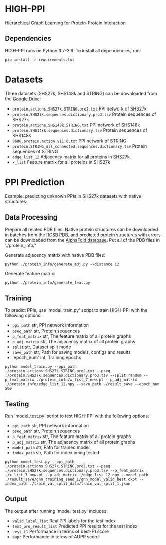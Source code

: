 # HIGH-PPI
Hierarchical Graph Learning for Protein-Protein Interaction
## Dependencies
HIGH-PPI runs on Python 3.7-3.9. To install all dependencies, run:
```
pip install -r requirements.txt
```
# Datasets
Three datasets (SHS27k, SHS148k and STRING) can be downloaded from the [Google Drive](https://drive.google.com/drive/folders/1Yb-fdWJ5vTe0ePAGNfrUluzO9tz1lHIF?usp=sharing):
* `protein.actions.SHS27k.STRING.pro2.txt`             PPI network of SHS27k
* `protein.SHS27k.sequences.dictionary.pro3.tsv`      Protein sequences of SHS27k
* `protein.actions.SHS148k.STRING.txt`             PPI network of SHS148k
* `protein.SHS148k.sequences.dictionary.tsv`         Protein sequences of SHS148k
* `9606.protein.action.v11.0.txt`         PPI network of STRING
* `protein.STRING_all_connected.sequences.dictionary.tsv`             Protein sequences of STRING
* `edge_list_12`             Adjacency matrix for all proteins in SHS27k
* `x_list`             Feature matrix for all proteins in SHS27k

# PPI Prediction

Example: predicting unknown PPIs in SHS27k datasets with native structures:
## Data Processing
Prepare all related PDB files. Native protein structures can be downloaded in batches from the [RCSB PDB](https://www.rcsb.org/downloads), and predicted protein structures with errors can be downloaded from the [AlphaFold database](https://alphafold.ebi.ac.uk/). Put all of the PDB files in './protein_info/'

Generate adjacency matrix with native PDB files:
```
python ./protein_info/generate_adj.py --distance 12
```
Generate feature matrix:
```
python ./protein_info/generate_feat.py
```
## Training
To predict PPIs, use 'model_train.py' script to train HIGH-PPI with the following options:
* `ppi_path`             str, PPI network information
* `pseq_path`             str, Protein sequences
* `p_feat_matrix`       str, The feature matrix of all protein graphs
* `p_adj_matrix`       str, The adjacency matrix of all protein graphs
* `split`       str, Dataset split mode
* `save_path`             str, Path for saving models, configs and results
* 'epoch_num'     int, Training epochs
```
python model_train.py --ppi_path ./protein.actions.SHS27k.STRING.pro2.txt --pseq ./protein.SHS27k.sequences.dictionary.pro3.tsv --split random --p_feat_matrix ./protein_info/x_list_7_new.pt --p_adj_matrix ./protein_info/edge_list_12.npy --save_path ./result_save --epoch_num 500
```
## Testing
Run 'model_test.py' script to test HIGH-PPI with the following options:
* `ppi_path`             str, PPI network information
* `pseq_path`             str, Protein sequences
* `p_feat_matrix`       str, The feature matrix of all protein graphs
* `p_adj_matrix`       str, The adjacency matrix of all protein graphs
* `model_path`       str, Path for trained model
* `index_path`             str, Path for index being tested
```
python model_test.py --ppi_path ./protein.actions.SHS27k.STRING.pro2.txt --pseq ./protein.SHS27k.sequences.dictionary.pro3.tsv --p_feat_matrix ./x_list_7_new.pt --p_adj_matrix ./edge_list_12.npy --model_path ./result_save/gnn_training_seed_1/gnn_model_valid_best.ckpt --index_path ./train_val_split_data/train_val_split_1.json
```
## Output
The output after running 'model_test.py' includes:
* `valid_label_list` Real PPI labels for the test index
* `test_pre_result_list` Predicted PPI results for the test index
* `best_f1` Performance in terms of best-F1 score
* `aupr` Performance in terms of AUPR score

